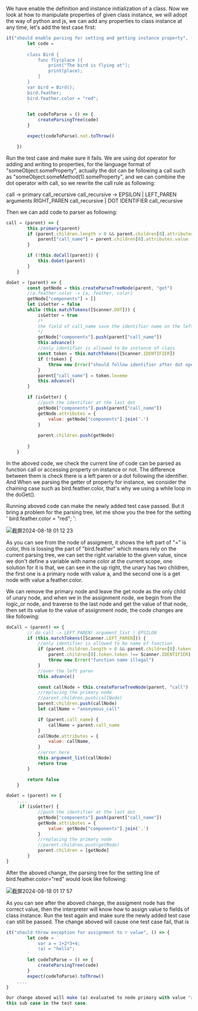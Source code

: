 We have enable the definition and instance initialization of a class. Now we look at how to manipulate properties of given class instance, we will adopt the way of python and js, we can add any properties to
class instance at any time, let's add the test case first:

```js
it("should enable parsing for setting and getting instance property", () => {
        let code =
            `
        class Bird {
            func fly(place ){
                print("The bird is flying at");
                print(place);
            }
        }
        var bird = Bird();
        bird.feather;
        bird.feather.color = "red";
        `

        let codeToParse = () => {
            createParsingTree(code)
        }

        expect(codeToParse).not.toThrow()

    })
```
Run the test case and make sure it fails. We are using dot operator for adding and writing to properties, for the language format of "someObject.someProperty", actually the dot can be following a call 
such as "someObject.someMethod(1).someProperty", and we can combine the dot operator with call, so we rewrite the call rule as following:

call -> primary call_recursive
call_recursive -> EPSILON | LEFT_PAREN arguments RIGHT_PAREN call_recursive | DOT IDENTIFIER call_recursive

Then we can add code to parser as following:

```js
call = (parent) => {
        this.primary(parent)
        if (parent.children.length > 0 && parent.children[0].attributes) {
            parent["call_name"] = parent.children[0].attributes.value
        }

        if (!this.doCall(parent)) {
            this.doGet(parent)
        }
    }

doGet = (parent) => {
        const getNode = this.createParseTreeNode(parent, "get")
        //a.feather.color -> [a, feather, color]
        getNode["components"] = []
        let isGetter = false
        while (this.matchTokens([Scanner.DOT])) {
            isGetter = true
            /*
            the field of call_name save the identifier name on the left of dot
            */
            getNode["components"].push(parent["call_name"])
            this.advance()
            //only identifier is allowed to be instance of class
            const token = this.matchTokens([Scanner.IDENTIFIER])
            if (!token) {
                throw new Error("should follow identifier after dot operator")
            }
            parent["call_name"] = token.lexeme
            this.advance()
        }

        if (isGetter) {
            //push the identifier at the last dot
            getNode["components"].push(parent["call_name"])
            getNode.attributes = {
                value: getNode["components"].join('.')
            }
            
            parent.children.push(getNode)
           
        }
    }
```
In the aboved code, we check the current line of code can be parsed as function call or accessing property on instance or not. The difference between them is check there is a left paren or a dot following the identifier. And When we parsing the getter of property for instance, we consider the chaining case such as
bird.feather.color, that's why we using a while loop in the doGet().

Running aboved code can make the newly added test case passed. But it bring a problem for the parsing tree, let me show you the tree for the setting 
' bird.feather.color = "red"; ':

![截屏2024-08-18 01 12 23](https://github.com/user-attachments/assets/5a2f0161-5db8-4d75-963b-822e075c482b)


As you can see from the node of assigment, it shows the left part of "=" is color, this is lossing the part of "bird.feather" which means rely on the current parsing
tree, we can set the right variable to the given value, since we don't define a variable with name color at the current scope, one solution for it is that, we can 
see in the up right, the unary has two children, the first one is a primary node with value a, and the second one is a get node with value a.feather.color.

We can remove the primary node and leave the get node as the only child of unary node, and when we in the assignment node, we begin from the logic_or node, and 
traverse to the last node and get the value of that node, then set its value to the value of assignment node, the code changes are like following:
```js
doCall = (parent) => {
        // do_call -> LEFT_PAREN( argument_list | EPSILON
        if (this.matchTokens([Scanner.LEFT_PAREN])) {
            //only identifier is allowed to be name of function
            if (parent.children.length > 0 && parent.children[0].token &&
                parent.children[0].token.token !== Scanner.IDENTIFIER) {
                throw new Error("function name illegal")
            }
            //over the left paren
            this.advance()

            const callNode = this.createParseTreeNode(parent, "call")
            //replacing the primary node
            //parent.children.push(callNode)
            parent.children.push(callNode)
            let callName = "anonymous_call"

            if (parent.call_name) {
                callName = parent.call_name
            }
            callNode.attributes = {
                value: callName,
            }
            //error here
            this.argument_list(callNode)
            return true
        }

        return false
    }

doGet = (parent) => {
    ....
     if (isGetter) {
            //push the identifier at the last dot
            getNode["components"].push(parent["call_name"])
            getNode.attributes = {
                value: getNode["components"].join('.')
            }
            //replacing the primary node
            //parent.children.push(getNode)
            parent.children = [getNode]
        }
}
```
After the aboved change, the parsing tree for the setting line of bird.feather.color="red" would look like following:

![截屏2024-08-18 01 17 57](https://github.com/user-attachments/assets/e445386d-8e48-4230-b50e-410677d5cfe0)

As you can see after the aboved change, the assigment node has the correct value, then the interpreter will know how to assign value to fields of class instance.
Run the test again and make sure the newly added test case can still be passed. The change aboved will cause one test case fail, that is

```js
it("should throw exception for assignment to r value", () => {
        let code = `
            var a = 1+2*3+4;
            (a) = "hello";
        `
        let codeToParse = () => {
            createParsingTree(code)
        }
        expect(codeToParse).toThrow()
    ....
}

Our change aboved will make (a) evaluated to node primary with value "a", therefore it will not be r value any more, and I think this is acceptable and we can remove
this sub case in the test case.
```

